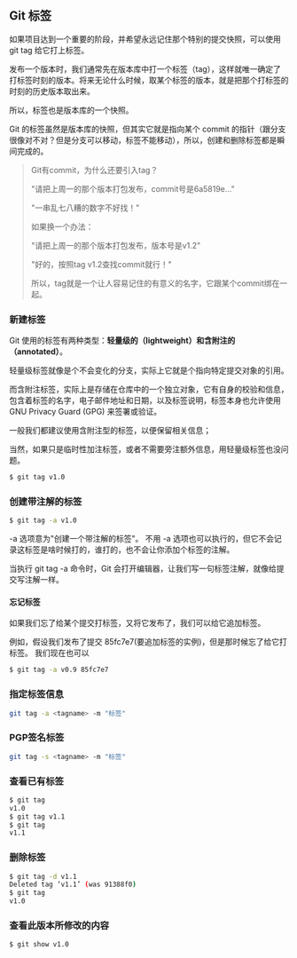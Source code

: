 ## Git 标签

如果项目达到一个重要的阶段，并希望永远记住那个特别的提交快照，可以使用 git tag 给它打上标签。

发布一个版本时，我们通常先在版本库中打一个标签（tag），这样就唯一确定了打标签时刻的版本。将来无论什么时候，取某个标签的版本，就是把那个打标签的时刻的历史版本取出来。

所以，标签也是版本库的一个快照。

Git 的标签虽然是版本库的快照，但其实它就是指向某个 commit 的指针（跟分支很像对不对？但是分支可以移动，标签不能移动），所以，创建和删除标签都是瞬间完成的。

> Git有commit，为什么还要引入tag？
>
> "请把上周一的那个版本打包发布，commit号是6a5819e…"
>
> "一串乱七八糟的数字不好找！"
>
> 如果换一个办法：
>
> "请把上周一的那个版本打包发布，版本号是v1.2"
>
> "好的，按照tag v1.2查找commit就行！"
>
> 所以，tag就是一个让人容易记住的有意义的名字，它跟某个commit绑在一起。

### 新建标签

Git 使用的标签有两种类型：**轻量级的（lightweight）**和**含附注的（annotated）**。

轻量级标签就像是个不会变化的分支，实际上它就是个指向特定提交对象的引用。

而含附注标签，实际上是存储在仓库中的一个独立对象，它有自身的校验和信息，包含着标签的名字，电子邮件地址和日期，以及标签说明，标签本身也允许使用 GNU Privacy Guard (GPG) 来签署或验证。

一般我们都建议使用含附注型的标签，以便保留相关信息；

当然，如果只是临时性加注标签，或者不需要旁注额外信息，用轻量级标签也没问题。

```sh
$ git tag v1.0
```

### 创建带注解的标签

```sh
$ git tag -a v1.0
```

-a 选项意为"创建一个带注解的标签"。 不用 -a 选项也可以执行的，但它不会记录这标签是啥时候打的，谁打的，也不会让你添加个标签的注解。

当执行 git tag -a 命令时，Git 会打开编辑器，让我们写一句标签注解，就像给提交写注解一样。

#### 忘记标签

如果我们忘了给某个提交打标签，又将它发布了，我们可以给它追加标签。

例如，假设我们发布了提交 85fc7e7(要追加标签的实例)，但是那时候忘了给它打标签。 我们现在也可以

```sh
$ git tag -a v0.9 85fc7e7
```

### 指定标签信息

```sh
git tag -a <tagname> -m "标签"
```

### PGP签名标签

```sh
git tag -s <tagname> -m "标签"
```

### 查看已有标签

```sh
$ git tag
v1.0
$ git tag v1.1
$ git tag
v1.1
```

### 删除标签

```sh
$ git tag -d v1.1
Deleted tag ‘v1.1’ (was 91388f0)
$ git tag
v1.0
```

### 查看此版本所修改的内容

```sh
$ git show v1.0
```

